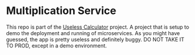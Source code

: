# Multiplication Service

This repo is part of the [Useless Calculator](https://github.com/solvedevops/uselesscalculator) project. A project that is setup to demo the deployment and running of microservices. As you might have guessed, the app is pretty useless and definitely buggy. 
DO NOT TAKE IT TO PROD, except in a demo environment.
